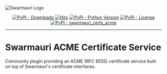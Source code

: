 <picture>
  <source media="(prefers-color-scheme: dark)"  srcset="https://res.cloudinary.com/dryedzrlo/image/upload/v1757724629/swarmauri_brand_frag_light_mg8cmd.png">
  <source media="(prefers-color-scheme: light)" srcset="https://res.cloudinary.com/dryedzrlo/image/upload/v1757724629/swarmauri_brand_frag_dark_tzjuja.png">
  <!-- Fallback below (see #2) -->
  <img alt="Swarmauri Logo" src="https://res.cloudinary.com/dryedzrlo/image/upload/v1757724629/swarmauri_brand_frag_dark_tzjuja.png">
</picture>

<p align="center">
    <a href="https://pypi.org/project/swarmauri_certs_acme/">
        <img src="https://img.shields.io/pypi/dm/swarmauri_certs_acme" alt="PyPI - Downloads"/></a>
    <a href="https://hits.sh/github.com/swarmauri/swarmauri-sdk/tree/master/pkgs/community/swarmauri_certs_acme/">
        <img alt="Hits" src="https://hits.sh/github.com/swarmauri/swarmauri-sdk/tree/master/pkgs/community/swarmauri_certs_acme.svg"/></a>
    <a href="https://pypi.org/project/swarmauri_certs_acme/">
        <img src="https://img.shields.io/pypi/pyversions/swarmauri_certs_acme" alt="PyPI - Python Version"/></a>
    <a href="https://pypi.org/project/swarmauri_certs_acme/">
        <img src="https://img.shields.io/pypi/l/swarmauri_certs_acme" alt="PyPI - License"/></a>
    <a href="https://pypi.org/project/swarmauri_certs_acme/">
        <img src="https://img.shields.io/pypi/v/swarmauri_certs_acme?label=swarmauri_certs_acme&color=green" alt="PyPI - swarmauri_certs_acme"/></a>
</p>

---

# Swarmauri ACME Certificate Service

Community plugin providing an ACME (RFC 8555) certificate service built on top of Swarmauri's certificate interfaces.
